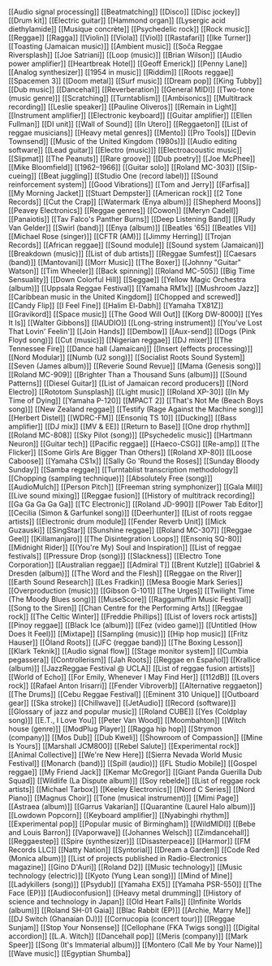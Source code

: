 [[Audio signal processing]]
[[Beatmatching]]
[[Disco]]
[[Disc jockey]]
[[Drum kit]]
[[Electric guitar]]
[[Hammond organ]]
[[Lysergic acid diethylamide]]
[[Musique concrète]]
[[Psychedelic rock]]
[[Rock music]]
[[Reggae]]
[[Ragga]]
[[Violin]]
[[Viola]]
[[Viol]]
[[Rastafari]]
[[Ike Turner]]
[[Toasting (Jamaican music)]]
[[Ambient music]]
[[Soča Reggae Riversplash]]
[[Joe Satriani]]
[[Loop (music)]]
[[Brian Wilson]]
[[Audio power amplifier]]
[[Heartbreak Hotel]]
[[Geoff Emerick]]
[[Penny Lane]]
[[Analog synthesizer]]
[[1954 in music]]
[[Riddim]]
[[Roots reggae]]
[[Spacemen 3]]
[[Doom metal]]
[[Surf music]]
[[Dream pop]]
[[King Tubby]]
[[Dub music]]
[[Dancehall]]
[[Reverberation]]
[[General MIDI]]
[[Two-tone (music genre)]]
[[Scratching]]
[[Turntablism]]
[[Ambisonics]]
[[Multitrack recording]]
[[Leslie speaker]]
[[Pauline Oliveros]]
[[Remain in Light]]
[[Instrument amplifier]]
[[Electronic keyboard]]
[[Guitar amplifier]]
[[Ellen Fullman]]
[[DI unit]]
[[Wall of Sound]]
[[In Utero]]
[[Reggaeton]]
[[List of reggae musicians]]
[[Heavy metal genres]]
[[Mento]]
[[Pro Tools]]
[[Devin Townsend]]
[[Music of the United Kingdom (1980s)]]
[[Audio editing software]]
[[Lead guitar]]
[[Electro (music)]]
[[Electroacoustic music]]
[[Slipmat]]
[[The Peanuts]]
[[Rare groove]]
[[Dub poetry]]
[[Joe McPhee]]
[[Mike Bloomfield]]
[[1962–1966]]
[[Guitar solo]]
[[Roland MC-303]]
[[Slip-cueing]]
[[Beat juggling]]
[[Studio One (record label)]]
[[Sound reinforcement system]]
[[Good Vibrations]]
[[Tom and Jerry]]
[[Farfisa]]
[[My Morning Jacket]]
[[Stuart Dempster]]
[[American rock]]
[[2 Tone Records]]
[[Cut the Crap]]
[[Watermark (Enya album)]]
[[Shepherd Moons]]
[[Peavey Electronics]]
[[Reggae genres]]
[[Cowon]]
[[Meryn Cadell]]
[[Panaiotis]]
[[Tav Falco's Panther Burns]]
[[Deep Listening Band]]
[[Rudy Van Gelder]]
[[Swirl (band)]]
[[Enya (album)]]
[[Beatles '65]]
[[Beatles VI]]
[[Michael Rose (singer)]]
[[CFTR (AM)]]
[[Jimmy Herring]]
[[Trojan Records]]
[[African reggae]]
[[Sound module]]
[[Sound system (Jamaican)]]
[[Breakdown (music)]]
[[List of dub artists]]
[[Reggae Sumfest]]
[[Caesars (band)]]
[[Mantovani]]
[[Morr Music]]
[[The Boxer]]
[[Johnny "Guitar" Watson]]
[[Tim Wheeler]]
[[Back spinning]]
[[Roland MC-505]]
[[Big Time Sensuality]]
[[Down Colorful Hill]]
[[Seggae]]
[[Yellow Magic Orchestra (album)]]
[[Uppsala Reggae Festival]]
[[Yamaha RM1x]]
[[Mushroom Jazz]]
[[Caribbean music in the United Kingdom]]
[[Chopped and screwed]]
[[Candy Flip]]
[[I Feel Fine]]
[[Halim El-Dabh]]
[[Yamaha TX81Z]]
[[Gravikord]]
[[Space music]]
[[The Good Will Out]]
[[Korg DW-8000]]
[[Yes It Is]]
[[Walter Gibbons]]
[[IAUDIO]]
[[Long-string instrument]]
[[You've Lost That Lovin' Feelin']]
[[Join Hands]]
[[Dembow]]
[[Aux-send]]
[[Dogs (Pink Floyd song)]]
[[Cut (music)]]
[[Nigerian reggae]]
[[DJ mixer]]
[[The Tennessee Fire]]
[[Dance hall (Jamaican)]]
[[Insert (effects processing)]]
[[Nord Modular]]
[[Numb (U2 song)]]
[[Socialist Roots Sound System]]
[[Seven (James album)]]
[[Reverie Sound Revue]]
[[Mama (Genesis song)]]
[[Roland MC-909]]
[[Brighter Than a Thousand Suns (album)]]
[[Sound Patterns]]
[[Diesel Guitar]]
[[List of Jamaican record producers]]
[[Nord Electro]]
[[Rototom Sunsplash]]
[[Light music]]
[[Roland XP-30]]
[[In My Time of Dying]]
[[Yamaha P-120]]
[[MPACT 2]]
[[That's Not Me (Beach Boys song)]]
[[New Zealand reggae]]
[[Testify (Rage Against the Machine song)]]
[[Herbert Distel]]
[[WDRC-FM]]
[[Ensoniq TS 10]]
[[Ducking]]
[[Bass amplifier]]
[[DJ mix]]
[[MV & EE]]
[[Return to Base]]
[[One drop rhythm]]
[[Roland MC-808]]
[[Sky Pilot (song)]]
[[Psychedelic music]]
[[Hartmann Neuron]]
[[Guitar tech]]
[[Pacific reggae]]
[[Haeco-CSG]]
[[Re-amp]]
[[The Flicker]]
[[Some Girls Are Bigger Than Others]]
[[Roland XP-80]]
[[Loose Caboose]]
[[Yamaha CS1x]]
[[Sally Go 'Round the Roses]]
[[Sunday Bloody Sunday]]
[[Samba reggae]]
[[Turntablist transcription methodology]]
[[Chopping (sampling technique)]]
[[Absolutely Free (song)]]
[[AudioMulch]]
[[Person Pitch]]
[[Freeman string symphonizer]]
[[Gala Mill]]
[[Live sound mixing]]
[[Reggae fusion]]
[[History of multitrack recording]]
[[Ga Ga Ga Ga Ga]]
[[TC Electronic]]
[[Roland JD-990]]
[[Power Tab Editor]]
[[Cecilia (Simon & Garfunkel song)]]
[[Deerhunter]]
[[List of roots reggae artists]]
[[Electronic drum module]]
[[Fender Reverb Unit]]
[[Mick Guzauski]]
[[SingStar]]
[[Sunshine reggae]]
[[Roland MC-307]]
[[Reggae Geel]]
[[Killamanjaro]]
[[The Disintegration Loops]]
[[Ensoniq SQ-80]]
[[Midnight Rider]]
[[(You're My) Soul and Inspiration]]
[[List of reggae festivals]]
[[Pressure Drop (song)]]
[[Slackness]]
[[Electro Tone Corporation]]
[[Australian reggae]]
[[Admiral T]]
[[Brent Kutzle]]
[[Gabriel & Dresden (album)]]
[[The Word and the Flesh]]
[[Reggae on the River]]
[[Earth Sound Research]]
[[Les Fradkin]]
[[Mesa Boogie Mark Series]]
[[Overproduction (music)]]
[[Gibson G-101]]
[[The Urges]]
[[Twilight Time (The Moody Blues song)]]
[[MuseScore]]
[[Raggamuffin Music Festival]]
[[Song to the Siren]]
[[Chan Centre for the Performing Arts]]
[[Reggae rock]]
[[The Celtic Winter]]
[[Freddie Phillips]]
[[List of lovers rock artists]]
[[Pinoy reggae]]
[[Black Ice (album)]]
[[Fez (video game)]]
[[Untitled (How Does It Feel)]]
[[Mixtape]]
[[Sampling (music)]]
[[Hip hop music]]
[[Fritz Hauser]]
[[Öland Roots]]
[[JFC (reggae band)]]
[[The Boxing Lesson]]
[[Klark Teknik]]
[[Audio signal flow]]
[[Stage monitor system]]
[[Cumbia pegassera]]
[[Controllerism]]
[[Jah Roots]]
[[Reggae en Español]]
[[Krallice (album)]]
[[JazzReggae Festival @ UCLA]]
[[List of reggae fusion artists]]
[[World of Echo]]
[[For Emily, Whenever I May Find Her]]
[[112dB]]
[[Lovers rock]]
[[Rafael Anton Irisarri]]
[[Fender Vibroverb]]
[[Alternative reggaeton]]
[[The Drums]]
[[Cebu Reggae Festival]]
[[Eminent 310 Unique]]
[[Outboard gear]]
[[Ska stroke]]
[[Chillwave]]
[[JetAudio]]
[[Record (software)]]
[[Glossary of jazz and popular music]]
[[Roland CUBE]]
[[Yes (Coldplay song)]]
[[E.T., I Love You]]
[[Peter Van Wood]]
[[Moombahton]]
[[Witch house (genre)]]
[[ModPlug Player]]
[[Ragga hip hop]]
[[Strymon (company)]]
[[Mos Dub]]
[[Dub Kweli]]
[[Showroom of Compassion]]
[[Mine Is Yours]]
[[Marshall JCM800]]
[[Rebel Salute]]
[[Experimental rock]]
[[Animal Collective]]
[[We're New Here]]
[[Sierra Nevada World Music Festival]]
[[Monarch (band)]]
[[Spill (audio)]]
[[FL Studio Mobile]]
[[Gospel reggae]]
[[My Friend Jack]]
[[Kemar McGregor]]
[[Giant Panda Guerilla Dub Squad]]
[[Wildlife (La Dispute album)]]
[[Soy rebelde]]
[[List of reggae rock artists]]
[[Michael Tarbox]]
[[Keeley Electronics]]
[[Nord C Series]]
[[Nord Piano]]
[[Magnus Choir]]
[[Tone (musical instrument)]]
[[Mimi Page]]
[[Astraea (album)]]
[[Garrus Vakarian]]
[[Quarantine (Laurel Halo album)]]
[[Lowdown Popcorn]]
[[Keyboard amplifier]]
[[Nyabinghi rhythm]]
[[Experimental pop]]
[[Popular music of Birmingham]]
[[WildMIDI]]
[[Bebe and Louis Barron]]
[[Vaporwave]]
[[Johannes Welsch]]
[[Zimdancehall]]
[[Reggaestep]]
[[Spire (synthesizer)]]
[[Disasterpeace]]
[[Harmor]]
[[FM Records LLC]]
[[Natty Nation]]
[[Syntorial]]
[[Dream a Garden]]
[[Code Red (Monica album)]]
[[List of projects published in Radio-Electronics magazine]]
[[Gino D'Auri]]
[[Roland D2]]
[[Music technology]]
[[Music technology (electric)]]
[[Kyoto (Yung Lean song)]]
[[Mind of Mine]]
[[Ladykillers (song)]]
[[Psydub]]
[[Yamaha EX5]]
[[Yamaha PSR-550]]
[[The Face (EP)]]
[[Audioconfusion]]
[[Heavy metal drumming]]
[[History of science and technology in Japan]]
[[Old Heart Falls]]
[[Infinite Worlds (album)]]
[[Roland SH-01 Gaia]]
[[Blac Rabbit (EP)]]
[[Archie, Marry Me]]
[[DJ Switch (Ghanaian DJ)]]
[[Cornucopia (concert tour)]]
[[Reggae Sunjam]]
[[Stop Your Nonsense]]
[[Cellophane (FKA Twigs song)]]
[[Digital accordion]]
[[L.A. Witch]]
[[Dancehall pop]]
[[Meris (company)]]
[[Mark Speer]]
[[Song (It's Immaterial album)]]
[[Montero (Call Me by Your Name)]]
[[Wave music]]
[[Egyptian Shumba]]
